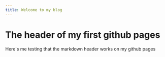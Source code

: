 ```yaml
---
title: Welcome to my blog
---
```


<h1> The header of my first github pages </h1>
  
Here's me testing that the markdown header works on my github pages
